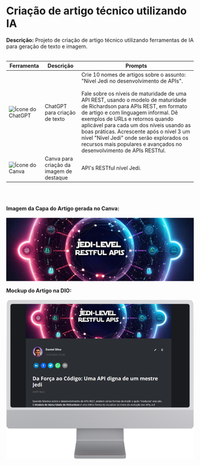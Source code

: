 # Criação de artigo técnico utilizando IA

**Descrição:** Projeto de criação de artigo técnico utilizando ferramentas de IA para geração de texto e imagem.<br><br>

| Ferramenta | Descrição | Prompts |
|------------|-----------|--------|
| ![Ícone do ChatGPT](https://upload.wikimedia.org/wikipedia/commons/0/04/ChatGPT_logo.svg) | ChatGPT para criação de texto | Crie 10 nomes de artigos sobre o assunto: "Nível Jedi no desenvolvimento de APIs".<br><br>Fale sobre os níveis de maturidade de uma API REST, usando o modelo de maturidade de Richardson para APIs REST, em formato de artigo e com linguagem informal. Dê exemplos de URLs e retornos quando aplicável para cada um dos níveis usando as boas práticas. Acrescente após o nível 3 um nível "Nível Jedi" onde serão explorados os recursos mais populares e avançados no desenvolvimento de APIs RESTful. |
| ![Ícone do Canva](https://static.canva.com/web/images/8439b51bb7a19f6e65ce1064bc37c197.svg) | Canva para criação da imagem de destaque | API's RESTful nível Jedi. |

<br><br>

**Imagem da Capa do Artigo gerada no Canva:**<br><br>
![Capa do Artigo](./dio-article-cover.png)

**Mockup do Artigo na DIO:**<br><br>
![Capa do Artigo](./dio-article-mockup.png)
